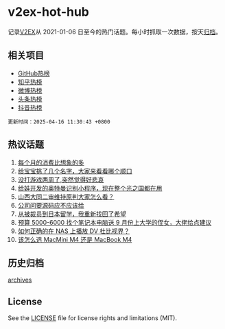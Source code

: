 # v2ex-hot-hub

 记录[V2EX](https://www.v2ex.com/)从 2021-01-06 日至今的热门话题。每小时抓取一次数据，按天[归档](archives)。
 
 ## 相关项目

- [GitHub热榜](https://github.com/lonnyzhang423/github-hot-hub)
- [知乎热榜](https://github.com/lonnyzhang423/zhihu-hot-hub)
- [微博热榜](https://github.com/lonnyzhang423/weibo-hot-hub)
- [头条热榜](https://github.com/lonnyzhang423/toutiao-hot-hub)
- [抖音热榜](https://github.com/lonnyzhang423/douyin-hot-hub)


 `更新时间：2025-04-16 11:30:43 +0800`

## 热议话题

1. [每个月的消费比想象的多](https://www.v2ex.com/t/1125622)
1. [给宝宝挑了几个名字，大家来看看哪个顺口](https://www.v2ex.com/t/1125754)
1. [没打游戏两周了,突然觉得好悲哀](https://www.v2ex.com/t/1125664)
1. [给娃开发的奥特曼识别小程序，现在整个光之国都在用](https://www.v2ex.com/t/1125561)
1. [山西大同二审维持原判大家怎么看？](https://www.v2ex.com/t/1125790)
1. [公司问要源码应不应该给](https://www.v2ex.com/t/1125720)
1. [从被裁员到日本留学，我重新找回了希望](https://www.v2ex.com/t/1125738)
1. [预算 5000-6000 找个笔记本电脑送 9 月份上大学的侄女，大佬给点建议](https://www.v2ex.com/t/1125753)
1. [如何正确的在 NAS 上播放 DV 杜比视界？](https://www.v2ex.com/t/1125569)
1. [该怎么选 MacMini M4 还是 MacBook M4](https://www.v2ex.com/t/1125589)

## 历史归档

[archives](archives)

## License

See the [LICENSE](LICENSE) file for license rights and limitations (MIT).
